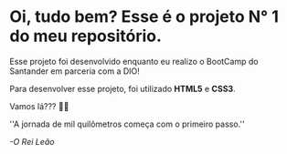 # Oi, tudo bem? Esse é o projeto N° 1 do meu repositório.

Esse projeto foi desenvolvido enquanto eu realizo o BootCamp do Santander em parceria com a DIO!

Para desenvolver esse projeto, foi utilizado **HTML5**  e **CSS3**.

 Vamos lá??? 🚀🚀



''A jornada de mil quilômetros começa com o primeiro passo.''

*-O Rei Leão*


